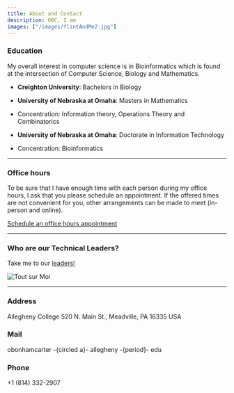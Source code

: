 ```yaml
---
title: About and Contact
description: OBC, I am
images: ["/images/flintAndMe2.jpg"]
---
```



### Education

My overall interest in computer science is in Bioinformatics which is found at the intersection of Computer Science, Biology and Mathematics.

+ __Creighton University__: Bachelors in Biology

+ __University of Nebraska at Omaha__: Masters in Mathematics

 + Concentration: Information theory, Operations Theory and Combinatorics


+ __University of Nebraska at Omaha__: Doctorate in Information Technology

 + Concentration: Bioinformatics

---

### Office hours

To be sure that I have enough time with each person during my office hours, I ask that you please schedule an appointment. If the offered times are not convenient for you, other arrangements can be made to meet (in-person and online).

[Schedule an office hours appointment](https://calendar.google.com/calendar/u/0/selfsched?sstoken=UUgwUVdYS3FiT0VXfGRlZmF1bHR8NTUwMTVhMzEzZGZkZDQ1MTg0MzdhY2YzNmVkZDJkOWY)


---

### Who are our Technical Leaders?

Take me to our [leaders!](https://www.cs.allegheny.edu/teaching/technicalleaders/)

![Tout sur Moi](/images/flintAndMe2.jpg)


---

### Address

Allegheny College
520 N. Main St.,
Meadville, PA 16335
USA

### Mail

obonhamcarter -{circled a}- allegheny -{period}- edu

### Phone

+1 (814) 332-2907

